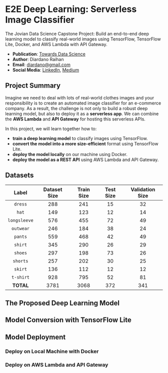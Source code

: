 # E2E Deep Learning: Serverless Image Classifier
The Jovian Data Science Capstone Project: Build an end-to-end deep learning model to classify real-world images using TensorFlow, TensorFlow Lite, Docker, and AWS Lambda with API Gateway.
- __Publication__: [Towards Data Science](https://diardano.medium.com/deep-learning-techniques-for-text-classification-78d9dc40bf7c)
- __Author__: Diardano Raihan 
- __Email__: diardano@gmail.com
- __Social Media__: [LinkedIn](https://www.linkedin.com/in/diardanoraihan), [Medium](https://diardano.medium.com/)

## Project Summary
Imagine we need to deal with lots of real-world clothes images and your responsibility is to create an automated image classifier for an e-commerce company. As a result, the challenge is not only to build a robust deep learning model, but also to deploy it as a __serverless app__. We can combine the __AWS Lambda__ and __API Gateway__ for hosting this serverless APIs. 

In this project, we will learn together how to:
- __train a deep learning model__ to classify images using TensorFlow.
- __convert the model into a more size-efficient__ format using TensorFlow Lite.
- __deploy the model locally__ on our machine using Docker.
- __deploy the model as a REST API__ using AWS Lambda and API Gateway.


## Datasets
| Label | Dataset Size | Train Size | Test Size | Validation Size | 
|:-------:|:-------:|:-------------------:|:------------:|:----------:|
| `dress`       | 288       | 241                  | 15        | 32     |
| `hat`         | 149       | 123                  | 12        | 14     |
| `longsleeve`  | 576       | 455                  | 72        | 49       |
| `outwear`     | 246       | 184                  | 38        | 24       |
| `pants`       | 559       | 468                  | 42        | 49       |
| `shirt`       | 345       | 290                  | 26        | 29       |
| `shoes`       | 297       | 198                  | 73        | 26       |
| `shorts`      | 257       | 202                  | 30        | 25       |
| `skirt`       | 136       | 112                  | 12        | 12       |
| `t-shirt`     | 928       | 795                  | 52        | 81       |
| __TOTAL__     | 3781      | 3068                 | 372       | 341      |

## The Proposed Deep Learning Model



## Model Conversion with TensorFlow Lite



## Model Deployment



### Deploy on Local Machine with Docker



### Deploy on AWS Lambda and API Gateway
